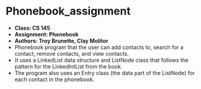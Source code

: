 # Phonebook_assignment
+ **Class: CS 145**
+ **Assignment: Phonebook**
+ **Authors: Troy Brunette, Clay Molitor**
+ Phonebook program that the user can add contacts to, search for a contact, remove contacts, and view contacts.
+ It uses a LinkedList data structure and ListNode class that follows the pattern for the LinkedIntList 
from the book. 
+ The program also uses an Entry class (the data part of the ListNode) for each contact in the phonebook.
